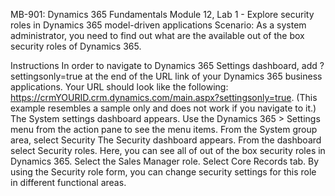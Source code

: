 MB-901: Dynamics 365 Fundamentals
Module 12, Lab 1 - Explore security roles in Dynamics 365 model-driven applications
Scenario: As a system administrator, you need to find out what are the available out of the box security roles of Dynamics 365.

Instructions
In order to navigate to Dynamics 365 Settings dashboard, add ?settingsonly=true at the end of the URL link of your Dynamics 365 business applications. Your URL should look like the following: https://crmYOURID.crm.dynamics.com/main.aspx?settingsonly=true. (This example resembles a sample only and does not work if you navigate to it.)
The System settings dashboard appears.
Use the Dynamics 365 > Settings menu from the action pane to see the menu items. From the System group area, select Security
The Security dashboard appears. From the dashboard select Security roles.
Here, you can see all of out of the box security roles in Dynamics 365.
Select the Sales Manager role. Select Core Records tab. By using the Security role form, you can change security settings for this role in different functional areas.